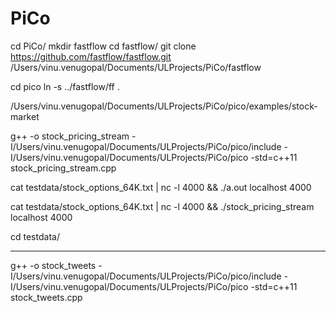 # PiCo
cd PiCo/
mkdir fastflow
cd fastflow/
git clone  https://github.com/fastflow/fastflow.git /Users/vinu.venugopal/Documents/ULProjects/PiCo/fastflow


cd pico
ln -s ../fastflow/ff .


/Users/vinu.venugopal/Documents/ULProjects/PiCo/pico/examples/stock-market

g++ -o stock_pricing_stream -I/Users/vinu.venugopal/Documents/ULProjects/PiCo/pico/include -I/Users/vinu.venugopal/Documents/ULProjects/PiCo/pico -std=c++11 stock_pricing_stream.cpp


cat testdata/stock_options_64K.txt | nc -l 4000 && ./a.out localhost 4000

cat testdata/stock_options_64K.txt | nc -l 4000 && ./stock_pricing_stream localhost 4000

cd testdata/

-------------

g++ -o stock_tweets -I/Users/vinu.venugopal/Documents/ULProjects/PiCo/pico/include -I/Users/vinu.venugopal/Documents/ULProjects/PiCo/pico -std=c++11 stock_tweets.cpp
 
